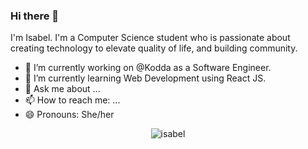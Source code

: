 ### Hi there 👋

<!--
**isabelcruz816/isabelcruz816** is a ✨ _special_ ✨ repository because its `README.md` (this file) appears on your GitHub profile.
-->


I'm Isabel. I'm a Computer Science student who is passionate about creating technology to elevate quality of life, and building community.

- 🔭 I’m currently working on @Kodda as a Software Engineer.
- 🌱 I’m currently learning Web Development using React JS.
- 💬 Ask me about ...
- 📫 How to reach me: ...
- 😄 Pronouns: She/her

<p align="center">
	<img src=https://github-readme-stats.vercel.app/api?username=isabelcruz816&show_icons=true alt=isabel />
</p>


